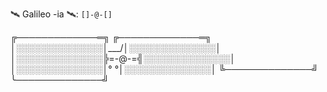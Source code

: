 🛰 Galileo -ia 🛰: `[]-@-[]`


╔─────────────═╗     ╔─────────────═╗
│░░░░░░░░░░░░░░│\___/│░░░░░░░░░░░░░░│
│░░░░░░░░░░░░░░╠=-@-=╣░░░░░░░░░░░░░░│
│░░░░░░░░░░░░░░│°   °│░░░░░░░░░░░░░░│
╚──────────────╝     ╰──────────────╝